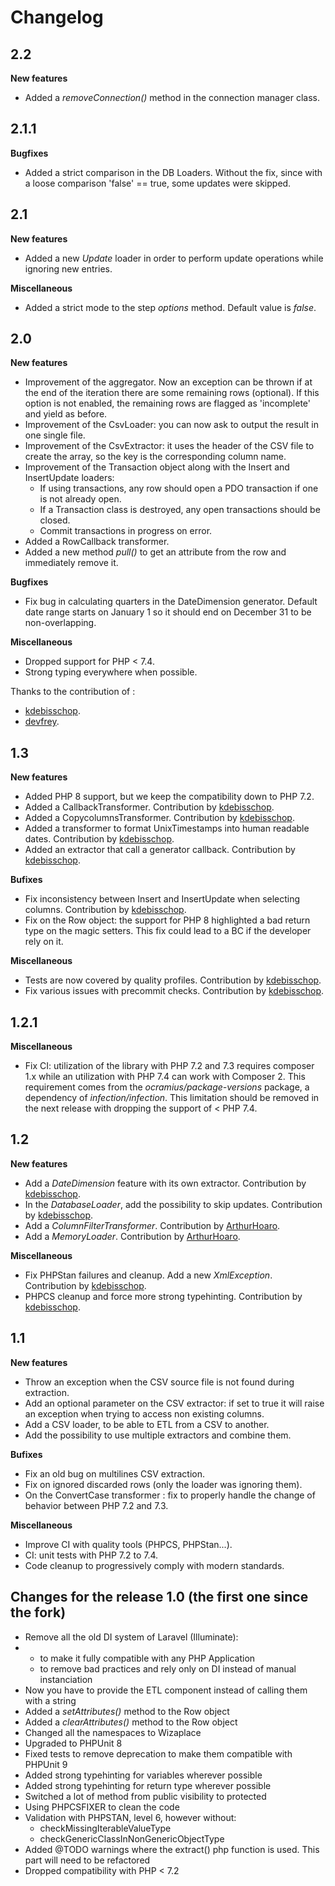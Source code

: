 # Changelog

## 2.2

**New features**
* Added a _removeConnection()_ method in the connection manager class.

## 2.1.1

**Bugfixes**
* Added a strict comparison in the DB Loaders. Without the fix, since with a loose comparison 'false' == true, some updates were skipped.

## 2.1

**New features**
* Added a new _Update_ loader in order to perform update operations while ignoring new entries.

**Miscellaneous**
* Added a strict mode to the step _options_ method. Default value is _false_.

## 2.0

**New features**
* Improvement of the aggregator. Now an exception can be thrown if at the end of the iteration there are some remaining rows (optional). If this option is not enabled, the remaining rows are flagged as 'incomplete' and yield as before.
* Improvement of the CsvLoader: you can now ask to output the result in one single file.
* Improvement of the CsvExtractor: it uses the header of the CSV file to create the array, so the key is the corresponding column name.
* Improvement of the Transaction object along with the Insert and InsertUpdate loaders:
  * If using transactions, any row should open a PDO transaction if one is not already open.
  * If a Transaction class is destroyed, any open transactions should be closed.
  * Commit transactions in progress on error.
* Added a RowCallback transformer.
* Added a new method _pull()_ to get an attribute from the row and immediately remove it.


**Bugfixes**
*  Fix bug in calculating quarters in the DateDimension generator. Default date range starts on January 1 so it should end on December 31 to be non-overlapping.


**Miscellaneous**
* Dropped support for PHP < 7.4.
* Strong typing everywhere when possible.

Thanks to the contribution of :
* [kdebisschop](https://github.com/kdebisschop).
* [devfrey](https://github.com/devfrey).

## 1.3

**New features**
* Added PHP 8 support, but we keep the compatibility down to PHP 7.2.
* Added a CallbackTransformer. Contribution by [kdebisschop](https://github.com/kdebisschop).
* Added a CopycolumnsTransformer. Contribution by [kdebisschop](https://github.com/kdebisschop).
* Added a transformer to format UnixTimestamps into human readable dates. Contribution by [kdebisschop](https://github.com/kdebisschop).
* Added an extractor that call a generator callback. Contribution by [kdebisschop](https://github.com/kdebisschop).

**Bufixes**
* Fix inconsistency between Insert and InsertUpdate when selecting columns. Contribution by [kdebisschop](https://github.com/kdebisschop).
* Fix on the Row object: the support for PHP 8 highlighted a bad return type on the magic setters. This fix could lead to a BC if the developer rely on it.

**Miscellaneous**
* Tests are now covered by quality profiles. Contribution by [kdebisschop](https://github.com/kdebisschop).
* Fix various issues with precommit checks. Contribution by [kdebisschop](https://github.com/kdebisschop).

## 1.2.1

**Miscellaneous**
* Fix CI: utilization of the library with PHP 7.2 and 7.3 requires composer 1.x while an utilization with PHP 7.4
can work with Composer 2. This requirement comes from the _ocramius/package-versions_ package, a dependency of
_infection/infection_. This limitation should be removed in the next release with dropping the support of < PHP 7.4.

## 1.2

**New features**
* Add a _DateDimension_ feature with its own extractor. Contribution by [kdebisschop](https://github.com/kdebisschop).
* In the _DatabaseLoader_, add the possibility to skip updates. Contribution by [kdebisschop](https://github.com/kdebisschop).
* Add a _ColumnFilterTransformer_. Contribution by [ArthurHoaro](https://github.com/ArthurHoaro).
* Add a _MemoryLoader_. Contribution by [ArthurHoaro](https://github.com/ArthurHoaro).

**Miscellaneous**
* Fix PHPStan failures and cleanup. Add a new _XmlException_. Contribution by [kdebisschop](https://github.com/kdebisschop).
* PHPCS cleanup and force more strong typehinting. Contribution by [kdebisschop](https://github.com/kdebisschop).

## 1.1

**New features**
* Throw an exception when the CSV source file is not found during extraction.
* Add an optional parameter on the CSV extractor: if set to true it will raise an exception when trying to access non existing columns.
* Add a CSV loader, to be able to ETL from a CSV to another.
* Add the possibility to use multiple extractors and combine them.

**Bufixes**
* Fix an old bug on multilines CSV extraction.
* Fix on ignored discarded rows (only the loader was ignoring them).
* On the ConvertCase transformer : fix to properly handle the change of behavior between PHP 7.2 and 7.3.

**Miscellaneous**
* Improve CI with quality tools (PHPCS, PHPStan...).
* CI: unit tests with PHP 7.2 to 7.4.
* Code cleanup to progressively comply with modern standards.


## Changes for the release 1.0 (the first one since the fork)

* Remove all the old DI system of Laravel (Illuminate):
*   * to make it fully compatible with any PHP Application
    * to remove bad practices and rely only on DI instead of manual instanciation
* Now you have to provide the ETL component instead of calling them with a string
* Added a _setAttributes()_ method to the Row object
* Added a _clearAttributes()_ method to the Row object
* Changed all the namespaces to Wizaplace
* Upgraded to PHPUnit 8
* Fixed tests to remove deprecation to make them compatible with PHPUnit 9
* Added strong typehinting for variables wherever possible
* Added strong typehinting for return type wherever possible
* Switched a lot of method from public visibility to protected
* Using PHPCSFIXER to clean the code
* Validation with PHPSTAN, level 6, however without:
    * checkMissingIterableValueType
    * checkGenericClassInNonGenericObjectType
* Added @TODO warnings where the extract() php function is used. This part will need to be refactored
* Dropped compatibility with PHP < 7.2
